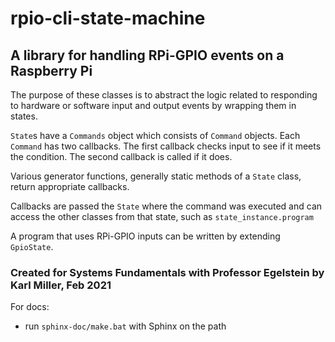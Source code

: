 # rpio-cli-state-machine

## A library for handling RPi-GPIO events on a Raspberry Pi

The purpose of these classes is to abstract the logic related to responding to hardware or software input and output events by wrapping them in states.

`State`s have a `Commands` object which consists of `Command` objects. Each `Command` has two callbacks. The first callback checks input to see if it meets the condition. The second callback is called if it does. 

Various generator functions, generally static methods of a `State` class, return appropriate callbacks.

Callbacks are passed the `State` where the command was executed and can access the other classes from that state, such as `state_instance.program`

A program that uses RPi-GPIO inputs can be written by extending `GpioState`.



### Created for Systems Fundamentals with Professor Egelstein by Karl Miller, Feb 2021

For docs:

- run `sphinx-doc/make.bat` with Sphinx on the path


